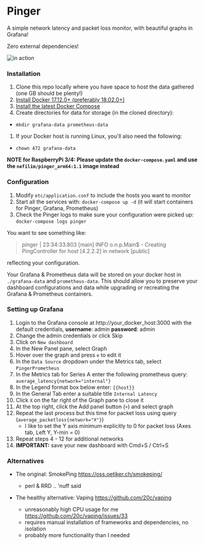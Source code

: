 # Pinger

A simple network latency and packet loss monitor, with beautiful graphs in Grafana!

Zero external dependencies!

![in action](https://s3-us-west-2.amazonaws.com/pinger-static/pinger.png#2)

### Installation

1. Clone this repo locally where you have space to host the data gathered (one GB should be plenty!) 
1. [Install Docker 17.12.0+ (preferably 18.02.0+)](https://docs.docker.com/install/)
1. [Install the latest Docker Compose](https://docs.docker.com/compose/install/)
1. Create directories for data for storage (in the cloned directory): 
  * `mkdir grafana-data prometheus-data`
1. If your Docker host is running Linux, you'll also need the following:
  * `chown 472 grafana-data`
  
**NOTE for RaspberryPi 3/4: Please update the `docker-compose.yaml` and use the `nefilim/pinger_arm64:1.1` image instead**
  
### Configuration

1. Modify `etc/application.conf` to include the hosts you want to monitor
1. Start all the services with: `docker-compose up -d` (it will start containers for Pinger, Grafana, Prometheus)
1. Check the Pinger logs to make sure your configuration were picked up: `docker-compose logs pinger`
 
You want to see something like:

> pinger        | 23:34:33.803 [main] INFO  o.n.p.Main$ - Creating PingController for host [4.2.2.2] in network [public] 

reflecting your configuration.

Your Grafana & Prometheus data will be stored on your docker host in `./grafana-data` and `prometheus-data`. This should allow you to preserve your dashboard configurations and data while upgrading or recreating the Grafana & Prometheus containers.

### Setting up Grafana

1. Login to the Grafana console at http://your_docker_host:3000 with the default credentials, **username**: admin **password**: admin
1. Change the admin credentials or click Skip
1. Click on `New dashboard`
1. In the New Panel pane, select Graph
1. Hover over the graph and press `e` to edit it
1. In the `Data Source` dropdown under the Metrics tab, select `PingerPrometheus`
1. In the Metrics tab for Series A enter the following prometheus query: `average_latency{network="internal"}`
1. In the Legend format box below enter: `{{host}}`
1. In the General Tab enter a suitable title `Internal Latency`
1. Click `X` on the far right of the Graph pane to close it
1. At the top right, click the Add panel button (`+`) and select graph
1. Repeat the last process but this time for packet loss using query (`average_packetloss{network="X"}`)
   - I like to set the Y axis minimum explicitly to 0 for packet loss (Axes tab, Left Y, Y-min = 0)
1. Repeat steps 4 - 12 for additional networks
1. **IMPORTANT:** save your new dashboard with Cmd+S / Ctrl+S 


### Alternatives 

- The original: SmokePing https://oss.oetiker.ch/smokeping/ 
  - perl & RRD .. 'nuff said

- The healthy alternative: Vaping https://github.com/20c/vaping 
  - unreasonably high CPU usage for me https://github.com/20c/vaping/issues/33
  - requires manual installation of frameworks and dependencies, no isolation 
  - probably more functionality than I needed


 
